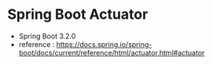 # Spring Boot Actuator
* Spring Boot 3.2.0
* reference : https://docs.spring.io/spring-boot/docs/current/reference/html/actuator.html#actuator
